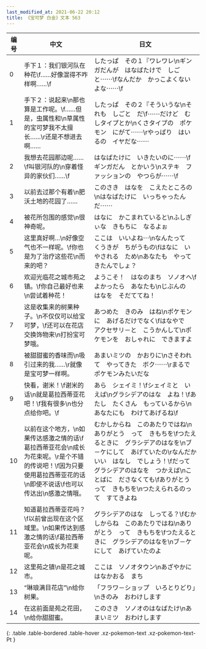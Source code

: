 ```yaml
---
last_modified_at: 2021-06-22 20:12
title: 《宝可梦 白金》文本 563
---
```

| 编号 | 中文 | 日文 |
| ---- | ---- | ---- |
| 0 | 手下１：我们银河队在种花\f……好像混得不咋样啊……\f | したっぱ　その１『ワレワレ\nギンガだんが　はなばたけで　しごと⋯⋯\fなんだか　かっこよくないよな⋯⋯\f |
| 1 | 手下２：说起来\n那也算是工作呢。\f……但是，虫属性和\n草属性的宝可梦我不太擅长……\r还是不想进去啊…… | したっぱ　その２『そういうな\nそれも　しごと　だ\f⋯⋯だけど　むしタイプとか\nくさタイプの　ポケモン　にがて⋯⋯\rやっぱり　はいるの　イヤだな⋯⋯ |
| 2 | 我想去花园那边呢……\f叫银河队的\n穿着怪异的家伙们……\f | はなばたけに　いきたいのに⋯⋯\fギンガだん　とかいう\nステキ　ファッションの　やつらが⋯⋯\f |
| 3 | 以前去过那个有着\n肥沃土地的花园了…… | このさき　はなを　こえたところの\nはなばたけに　いっちゃったんだ⋯⋯ |
| 4 | 被花所包围的感觉\n很神奇呢。 | はなに　かこまれていると\nふしぎぃな　きもちに　なるよぉ |
| 5 | 这里真好啊…\n好像空气也不一样呢。\f你也是为了治疗这些花\n而来的吧？ | ここは　いいよね⋯\nなんたって　くうきが　ちがうもの\fはなに　いやされる　ため\nあなたも　やってきたんでしょ？ |
| 6 | 欢迎光临花之城市苑之镇。\f你自己最好也来\n尝试着种花！ | ようこそ！　はなのまち　ソノオへ\fよかったら　あなたも\nじぶんの　はなを　そだててね！ |
| 7 | 这是收集来的树果种子。\n不仅仅可以给宝可梦，\f还可以在花店交换饰物来\n打扮宝可梦哦。 | あつめた　きのみ　はね\nポケモンに　あげるだけでなく\fはなやで　アクセサリ－と　こうかんして\nポケモンを　おしゃれに　できますよ |
| 8 | 被甜甜蜜的香味而\n吸引过来的我……\r就像是宝可梦一样啊。 | あまいミツの　かおりに\nさそわれて　やってきた　ボク⋯⋯\rまるで　ポケモンみたいだな |
| 9 | 快看，谢米！\f谢米的话\n就是葛拉西蒂亚花吧！\f我有很多\n也分点给你吧。\f | あら　シェイミ！\fシェイミと　いえば\nグラシデアのはな　よね！\fあたし　たくさん　もっているから\nあなたにも　わけてあげるね\f |
| 10 | 以前在这个地方，\n如果传达感激之情的话\f葛拉西蒂亚花会\n成长为花束呢。\r是个不错的传说吧！\f因为只要使用葛拉西蒂亚花的话\n即使不说话\f也可以传达出\n感激之情哦。 | むかしからね　このあたりではね\nありがとう　って　きもちを\fつたえるときに　グラシデアのはなを\nブ－ケにして　あげていたの\rなんだか　いい　はなし　でしょう！\fだって　グラシデアのはなを　つかえば\nことばに　ださなくても\fありがとう　って　きもちを\nつたえられるのって　すてきよね |
| 11 | 知道葛拉西蒂亚花吗？\f以前曾出现在这个区域里。\n如果传达到感激之情的话\f葛拉西蒂亚花会\n成长为花束呢。 | グラシデアのはな　しってる？\fむかしからね　このあたりではね\nありがとう　って　きもちを\fつたえるときに　グラシデアのはなを\nブ－ケにして　あげていたのよ |
| 12 | 这里苑之镇\n是花之城市。 | ここは　ソノオタウン\nあざやかに　はなかおる　まち |
| 13 | “琳琅满目花店”\n给你树果。 | 「フラワ－ショップ　いろとりどり」\nきのみ　おわけします |
| 14 | 在这前面是苑之花田，\n给你甜甜蜜。 | このさき　ソノオのはなばたけ\nあまいミツ　おわけします |
{: .table .table-bordered .table-hover .xz-pokemon-text .xz-pokemon-text-Pt }
